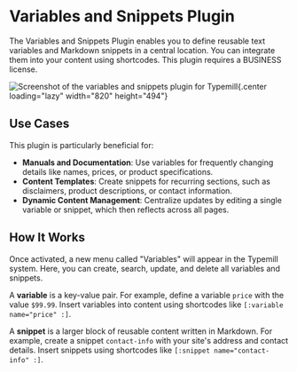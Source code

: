 #  Variables and Snippets Plugin

The Variables and Snippets Plugin enables you to define reusable text variables and Markdown snippets in a central location. You can integrate them into your content using shortcodes. This plugin requires a BUSINESS license.

![Screenshot of the variables and snippets plugin for Typemill](media/live/screenshot-variable-and-snippets.webp){.center loading="lazy" width="820" height="494"}

## Use Cases

This plugin is particularly beneficial for:

- **Manuals and Documentation**: Use variables for frequently changing details like names, prices, or product specifications.
- **Content Templates**: Create snippets for recurring sections, such as disclaimers, product descriptions, or contact information.
- **Dynamic Content Management**: Centralize updates by editing a single variable or snippet, which then reflects across all pages.

## How It Works

Once activated, a new menu called "Variables" will appear in the Typemill system. Here, you can create, search, update, and delete all variables and snippets.

A **variable** is a key-value pair. For example, define a variable `price` with the value `$99.99`. Insert variables into content using shortcodes like `[:variable name="price" :]`.

A **snippet** is a larger block of reusable content written in Markdown. For example, create a snippet `contact-info` with your site's address and contact details. Insert snippets using shortcodes like `[:snippet name="contact-info" :]`.


